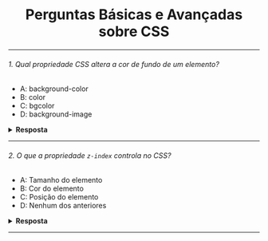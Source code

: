 <div align="center">
  <h1>Perguntas Básicas e Avançadas sobre CSS</h1>
</div>

---

###### 1. Qual propriedade CSS altera a cor de fundo de um elemento?

- A: background-color
- B: color
- C: bgcolor
- D: background-image

<details><summary><b>Resposta</b></summary>
<p>

#### A resposta correta é: A - background-color

A propriedade CSS `background-color` é usada especificamente para definir a cor de fundo de um elemento HTML.
Esta propriedade aceita valores de cor, como nomes de cores (por exemplo, `red`), valores HEX (por exemplo, `#FF0000`), valores RGB (por exemplo, `rgb(255, 0, 0)`), e mais.

</p>
</details>

---

###### 2. O que a propriedade `z-index` controla no CSS?

- A: Tamanho do elemento
- B: Cor do elemento
- C: Posição do elemento
- D: Nenhum dos anteriores

<details><summary><b>Resposta</b></summary>
<p>

#### A resposta correta é: C - Posição do elemento

`z-index` Controla a sobreposição dos elementos, determinando qual elemento aparece na frente de outro quando eles se sobrepõem.

</p>
</details>

---
